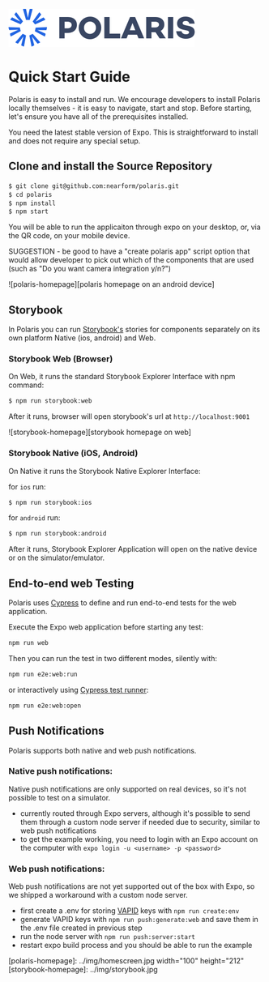![Logo][logo]

# Quick Start Guide

Polaris is easy to install and run. We encourage developers to install Polaris locally themselves - it is easy to navigate, start and stop. Before starting, let's ensure you have all of the prerequisites installed.

You need the latest stable version of Expo. This is straightforward to install and does not require any special setup.

## Clone and install the Source Repository

```bash
$ git clone git@github.com:nearform/polaris.git
$ cd polaris
$ npm install
$ npm start
```

You will be able to run the applicaiton through expo on your desktop, or, via the QR code, on your mobile device.

SUGGESTION - be good to have a "create polaris app" script option that would allow developer to pick out which of the components that are used (such as "Do you want camera integration y/n?")

![polaris-homepage][polaris homepage on an android device]

## Storybook

In Polaris you can run [Storybook's](polaris_UI.md) stories for components separately on its own platform Native (ios, android) and Web.

### Storybook Web (Browser)

On Web, it runs the standard Storybook Explorer Interface with npm command:

```bash
$ npm run storybook:web
```

After it runs, browser will open storybook's url at `http://localhost:9001`

![storybook-homepage][storybook homepage on web]

### Storybook Native (iOS, Android)

On Native it runs the Storybook Native Explorer Interface:

for `ios` run:

```bash
$ npm run storybook:ios
```

for `android` run:

```bash
$ npm run storybook:android
```

After it runs, Storybook Explorer Application will open on the native device or on the simulator/emulator.

## End-to-end web Testing

Polaris uses [Cypress] to define and run end-to-end tests for the web application.

Execute the Expo web application before starting any test:

```sh
npm run web
```

Then you can run the test in two different modes, silently with:

```sh
npm run e2e:web:run
```

or interactively using [Cypress test runner](https://docs.cypress.io/guides/core-concepts/test-runner.html#Overview):

```sh
npm run e2e:web:open
```

## Push Notifications

Polaris supports both native and web push notifications.

### Native push notifications:

Native push notifications are only supported on real devices, so it's not possible to test on a simulator.

- currently routed through Expo servers, although it's possible to send them through a custom node server if needed due to security, similar to web push notifications
- to get the example working, you need to login with an Expo account on the computer with `expo login -u <username> -p <password>`

### Web push notifications:

Web push notifications are not yet supported out of the box with Expo, so we shipped a workaround with a custom node server.

- first create a .env for storing [VAPID](https://tools.ietf.org/html/draft-ietf-webpush-vapid-04) keys with `npm run create:env`
- generate VAPID keys with `npm run push:generate:web` and save them in the .env file created in previous step
- run the node server with `npm run push:server:start`
- restart expo build process and you should be able to run the example

<!-- Images -->

[logo]: ../img/Polaris_logo.svg

[polaris-homepage]: ../img/homescreen.jpg width="100" height="212"
[storybook-homepage]: ../img/storybook.jpg

<!-- External links -->

[cypress]: https://www.cypress.io/
